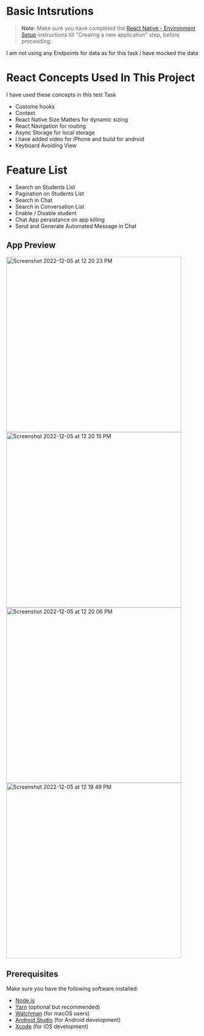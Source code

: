 # Basic Intsrutions

>**Note**: Make sure you have completed the [React Native - Environment Setup](https://reactnative.dev/docs/environment-setup) instructions till "Creating a new application" step, before proceeding.



I am not using any Endpoints for data as for this task i have mocked the data

# React Concepts Used In This Project
I have used these concepts in this test Task

- Custome hooks
- Context
- React Native Size Matters for dynamic sizing
- React Navigation for routing
- Async Storage for local storage
- I have added video for iPhone and build for android
- Keyboard Avoiding View


# Feature List

- Search on Students List
- Pagination on Students List
- Search in Chat
- Search in Conversation List
- Enable / Disable student
- Chat App persistance on app killing
- Send and Generate Automated Message in Chat

## App Preview
<img width="459" alt="Screenshot 2022-12-05 at 12 20 23 PM" src="https://user-images.githubusercontent.com/61380326/205576621-1f19a09e-2679-4f61-98aa-a9f511001ebb.png">
<img width="459" alt="Screenshot 2022-12-05 at 12 20 15 PM" src="https://user-images.githubusercontent.com/61380326/205576645-9b4dad24-6b97-4789-ae8a-95ae5ef75089.png">
<img width="459" alt="Screenshot 2022-12-05 at 12 20 06 PM" src="https://user-images.githubusercontent.com/61380326/205576655-f53ce345-5d20-4bc9-be4e-71794b36f743.png">
<img width="459" alt="Screenshot 2022-12-05 at 12 19 49 PM" src="https://user-images.githubusercontent.com/61380326/205576660-1c067d6c-41a4-490f-8669-211f7841210f.png">

## Prerequisites

Make sure you have the following software installed:

- [Node.js](https://nodejs.org/en/download/)
- [Yarn](https://classic.yarnpkg.com/en/docs/install/) (optional but recommended)
- [Watchman](https://facebook.github.io/watchman/docs/install) (for macOS users)
- [Android Studio](https://developer.android.com/studio) (for Android development)
- [Xcode](https://developer.apple.com/xcode/) (for iOS development)
